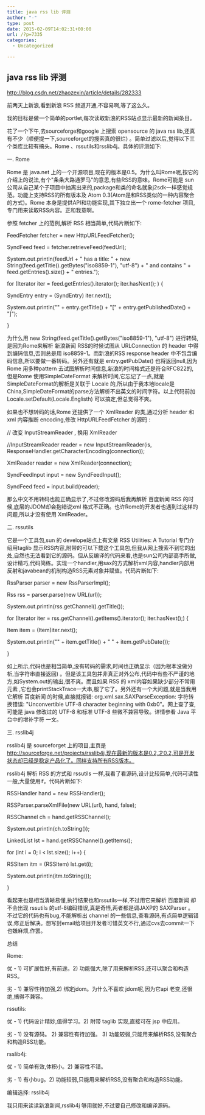 ```yaml
---
title: java rss lib 评测
author: "-"
type: post
date: 2015-02-09T14:02:31+00:00
url: /?p=7335
categories:
  - Uncategorized

---
```

## java rss lib 评测
http://blog.csdn.net/zhaozexin/article/details/282333

前两天上新浪,看到新浪 RSS 频道开通,不容易啊,等了这么久。

我的目标是做一个简单的portlet,每次读取新浪的RSS站点显示最新的新闻条目。

花了一个下午,去sourceforge和google 上搜索 opensource 的 java rss lib,还真有不少（顺便提一下,sourceforget的搜索真的很烂) 。简单过滤以后,觉得以下三个类库比较有搞头。Rome 、rssutils和rsslib4j。具体的评测如下: 

一. Rome
  
Rome 是 java.net 上的一个开源项目,现在的版本是0.5。为什么叫Rome呢,按它的介绍上的说法,有个"条条大路通罗马"的意思,有些RSS的意味。Rome可能是 sun 公司从自己某个子项目中抽离出来的,package和类的命名就象j2sdk一样感觉规范。功能上支持RSS的所有版本及 Atom 0.3(Atom是和RSS类似的一种内容聚合的方式)。Rome 本身是提供API和功能实现,其下独立出一个 rome-fetcher 项目,专门用来读取RSS内容。正和我意啊。
  
参照 fetcher 上的范例,解析 RSS 相当简单,代码片断如下: 

FeedFetcher fetcher = new HttpURLFeedFetcher();
  
SyndFeed feed = fetcher.retrieveFeed(feedUrl);
  
System.out.println(feedUrl + " has a title: " + new String(feed.getTitle().getBytes("iso8859-1"), "utf-8") + " and contains " + feed.getEntries().size() + " entries.");
  
for (Iterator iter = feed.getEntries().iterator(); iter.hasNext(); ) {
  
SyndEntry entry = (SyndEntry) iter.next();
  
System.out.println("" + entry.getTitle() + "[" + entry.getPublishedDate() + "]");
  
}

为什么用 new String(feed.getTitle().getBytes("iso8859-1"), "utf-8") 进行转码,是因为Rome来解析 新浪新闻 RSS的时候试图从 URLConnection 的 header 中得到编码信息,否则总是用 iso8859-1。而新浪的RSS response header 中不包含编码信息,所以要做一番转码。另外还有就是 entry.getPubDate() 也将返回null,因为Rome 用多种pattern 去试图解析时间信息,新浪的时间格式还是符合RFC822的,但是Rome 使用SimpleDateFormat 来解析时间,它忘记了一点,就是 SimpleDateFormat的解析是关联于 Locale 的,所以由于我本地locale是China,SimpleDateFormat的parse方法解析不出英文的时间字符。以上代码前加 Locale.setDefault(Locale.Englisth) 可以搞定,但总觉得不爽。

如果也不想转码的话,Rome 还提供了一个 XmlReader 的类,通过分析 header 和 xml 内容推断 encoding,修改 HttpURLFeedFetcher 的源码 :

// 改变 InputStreamReader , 换用 XmlReader
  
//InputStreamReader reader = new InputStreamReader(is, ResponseHandler.getCharacterEncoding(connection));
  
XmlReader reader = new XmlReader(connection);
  
SyndFeedInput input = new SyndFeedInput();
  
SyndFeed feed = input.build(reader);

那么中文不用转码也能正确显示了,不过修改源码后我再解析 百度新闻 RSS 的时候,底层的JDOM却会抱错说xml 格式不正确。也许Rome的开发者也遇到过这样的问题,所以才没有使用 XmlReader。

二. rssutils
  
它是一个工具包,sun 的 develope站点上有文章 RSS Utilities: A Tutorial 专门介绍用taglib 显示RSS内容,附带的可以下载这个工具包,但我从网上搜索不到它的出处,自然也无法看到它的源码。但从反编译的代码来看,也是sun公司内部高手所做,设计精巧,代码简练。实现一个handler,用sax的方式解析xml内容,handler内部用反射和javabean的机制构造RSS元素对象并赋值。代码片断如下: 

RssParser parser = new RssParserImpl();
  
Rss rss = parser.parse(new URL(url));
  
System.out.println(rss.getChannel().getTitle());
  
for (Iterator iter = rss.getChannel().getItems().iterator(); iter.hasNext();) {
  
Item item = (Item)iter.next();
  
System.out.println("" + item.getTitle() + " " + item.getPubDate());
  
}

如上所示,代码也是相当简单,没有转码的需求,时间也正确显示（因为根本没做分析,当字符串直接返回) 。但是该工具包并非真正对外公布,代码中有些不严谨的地方,如System.out的输出,很不爽。而且如果 RSS 的 xml内容如果缺少部分不常用元素 ,它也会printStackTrace一大串,服了它了。另外还有一个大问题,就是当我用它解析 百度新闻 的时候,直接就报错: org.xml.sax.SAXParseException: 字符转换错误: "Unconvertible UTF-8 character beginning with 0xb0"。网上查了查,可能是 java 修改过的 UTF-8 和标准 UTF-8 些微不兼容导致。详情参看 Java 平台中的增补字符 一文。

三. rsslib4j
  
rsslib4j 是 sourceforget 上的项目,主页是 http://sourceforge.net/projects/rsslib4j,现在最新的版本是0.2,才0.2,可是开发状态却已经是稳定产品化了。同样支持所有RSS版本。
  
rsslib4j 解析 RSS 的方式和 rssutils 一样,我看了看源码,设计比较简单,代码可读性一般,大量使用if。代码片断如下: 

RSSHandler hand = new RSSHandler();
  
RSSParser.parseXmlFile(new URL(url), hand, false);
  
RSSChannel ch = hand.getRSSChannel();
  
System.out.println(ch.toString());
  
LinkedList lst = hand.getRSSChannel().getItems();
  
for (int i = 0; i < lst.size(); i++) {
  
RSSItem itm = (RSSItem) lst.get(i);
  
System.out.println(itm.toString());
  
}

看起来也是相当清晰易懂,执行结果也和rssutils一样,不过用它来解析 百度新闻 却不会出现 rssutils 的utf-8编码错误,真是奇怪,两者都是调JAXP的 SAXParser 。不过它的代码也有bug,不能解析出 channel 的一些信息,查看源码,有点简单逻辑错误,修正后解决。想写封email给项目开发者可惜英文不行,通过cvs去commit一下也嫌麻烦,作罢。

总结

Rome:
  
优 - 1) 可扩展性好,有前途。2) 功能强大,除了用来解析RSS,还可以聚合和构造RSS。
  
劣 - 1) 兼容性待加强,2) 绑定jdom。为什么不喜欢 jdom呢,因为它api 老变,还很绝,搞得不兼容。

rssutils:
  
优 - 1) 代码设计精妙,值得学习。2) 附带 taglib 实现,直接可在 jsp 中应用。
  
劣 - 1) 没有源码。 2) 兼容性有待加强。 3) 功能较弱,只能用来解析RSS,没有聚合和构造RSS功能。

rsslib4j:
  
优 - 1) 简单有效,体积小。2) 兼容性不错。
  
劣 - 1) 有小bug。2) 功能较弱,只能用来解析RSS,没有聚合和构造RSS功能。

编辑选择:  rsslib4j
  
我只用来读读新浪新闻,rsslib4j 够用就好,不过要自己修改和编译源码。